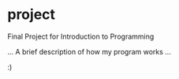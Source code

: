 # project
Final Project for Introduction to Programming

... A brief description of how my program works ...

:)
